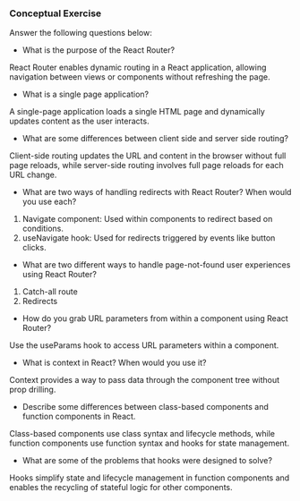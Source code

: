 ### Conceptual Exercise

Answer the following questions below:

- What is the purpose of the React Router?

React Router enables dynamic routing in a React application, allowing navigation between views or components without refreshing the page.

- What is a single page application?

A single-page application loads a single HTML page and dynamically updates content as the user interacts.

- What are some differences between client side and server side routing?

Client-side routing updates the URL and content in the browser without full page reloads, while server-side routing involves full page reloads for each URL change.

- What are two ways of handling redirects with React Router? When would you use each?

1. Navigate component: Used within components to redirect based on conditions.
2. useNavigate hook: Used for redirects triggered by events like button clicks.

- What are two different ways to handle page-not-found user experiences using React Router? 

1. Catch-all route
2. Redirects

- How do you grab URL parameters from within a component using React Router?

Use the useParams hook to access URL parameters within a component.

- What is context in React? When would you use it?

Context provides a way to pass data through the component tree without prop drilling.

- Describe some differences between class-based components and function
  components in React.

Class-based components use class syntax and lifecycle methods, while function components use function syntax and hooks for state management.

- What are some of the problems that hooks were designed to solve?

Hooks simplify state and lifecycle management in function components and enables the recycling of stateful logic for other components.
